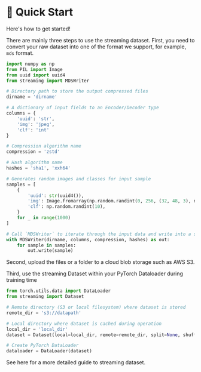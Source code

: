# 🚀 Quick Start

Here's how to get started!

There are mainly three steps to use the streaming dataset. First, you need to convert your raw dataset into one of the format we support, for example, `mds` format.

```python
import numpy as np
from PIL import Image
from uuid import uuid4
from streaming import MDSWriter

# Directory path to store the output compressed files
dirname = 'dirname'

# A dictionary of input fields to an Encoder/Decoder type
columns = {
    'uuid': 'str',
    'img': 'jpeg',
    'clf': 'int'
}

# Compression algorithm name
compression = 'zstd'

# Hash algorithm name
hashes = 'sha1', 'xxh64'

# Generates random images and classes for input sample
samples = [
    {
        'uuid': str(uuid4()),
        'img': Image.fromarray(np.random.randint(0, 256, (32, 48, 3), np.uint8)),
        'clf': np.random.randint(10),
    }
    for _ in range(1000)
]

# Call `MDSWriter` to iterate through the input data and write into a shard `mds` file
with MDSWriter(dirname, columns, compression, hashes) as out:
    for sample in samples:
        out.write(sample)
```

Second, upload the files or a folder to a cloud blob storage such as AWS S3.

Third, use the streaming Dataset within your PyTorch Dataloader during training time

```python
from torch.utils.data import DataLoader
from streaming import Dataset

# Remote directory (S3 or local filesystem) where dataset is stored
remote_dir = 's3://datapath'

# Local directory where dataset is cached during operation
local_dir = 'local_dir'
dataset = Dataset(local=local_dir, remote=remote_dir, split=None, shuffle=True)

# Create PyTorch DataLoader
dataloader = DataLoader(dataset)
```

See here for a more detailed guide to streaming dataset.
